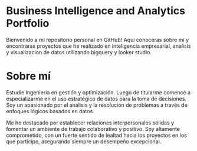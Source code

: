 # Business Intelligence and Analytics Portfolio

Bienvenido a mi repositorio personal en GitHub!
Aqui conoceras sobre mí y encontraras proyectos que he realizado en inteligencia empresarial, analisis y visualizacion de datos utilizando bigquery y looker studio. 

# Sobre mí

Estudie Ingenieria en gestión y optimización. Luego de titularme comence a especializarme en el uso estratégico de datos para la toma de decisiones. Soy un apasionado por el análisis y la resolución de problemas a través de enfoques lógicos basados en datos.

Me he destacado por establecer relaciones interpersonales sólidas y fomentar un ambiente de trabajo colaborativo y positivo. Soy altamente comprometido, con un fuerte sentido de lealtad hacia los proyectos en los que participo, asegurando siempre un desempeño excepcional.

